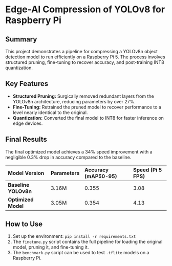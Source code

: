 # Edge-AI Compression of YOLOv8 for Raspberry Pi

## Summary
This project demonstrates a pipeline for compressing a YOLOv8n object detection model to run efficiently on a Raspberry Pi 5. The process involves structured pruning, fine-tuning to recover accuracy, and post-training INT8 quantization.

## Key Features
- **Structured Pruning:** Surgically removed redundant layers from the YOLOv8n architecture, reducing parameters by over 27%.
- **Fine-Tuning:** Retrained the pruned model to recover performance to a level nearly identical to the original.
- **Quantization:** Converted the final model to INT8 for faster inference on edge devices.

## Final Results
The final optimized model achieves a 34% speed improvement with a negligible 0.3% drop in accuracy compared to the baseline.

| Model Version | Parameters | Accuracy (mAP50-95) | Speed (Pi 5 FPS) |
| :--- | :--- | :--- | :--- |
| **Baseline YOLOv8n** | 3.16M | 0.355 | 3.08 |
| **Optimized Model**| 3.05M | 0.354 | 4.13 |

## How to Use
1.  Set up the environment: `pip install -r requirements.txt`
2.  The `finetune.py` script contains the full pipeline for loading the original model, pruning it, and fine-tuning it.
3.  The `benchmark.py` script can be used to test `.tflite` models on a Raspberry Pi.